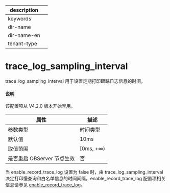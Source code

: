 |description||
|---|---|
|keywords||
|dir-name||
|dir-name-en||
|tenant-type||

# trace_log_sampling_interval

trace_log_sampling_interval 用于设置定期打印跟踪日志信息的时间。

<main id="notice" type='explain'>
<h4>说明</h4>
<p>该配置项从 V4.2.0 版本开始弃用。</p>
</main>

|      **属性**      |   **描述**   |
|------------------|------------|
| 参数类型             | 时间类型       |
| 默认值              | 10ms       |
| 取值范围             | \[0ms, +∞) |
| 是否重启 OBServer 节点生效 | 否          |

当 enable_record_trace_log 设置为 false 时，由 trace_log_sampling_interval 决定打印慢查询和白名单信息的时间间隔。enable_record_trace_log 配置项相关信息请参见 [enable_record_trace_log](../300.cluster-level-configuration-items/8100.enable_record_trace_log.md)。
